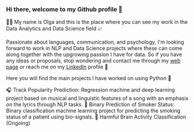### Hi there, welcome to my Github profile 👋

👩‍💻 My name is Olga and this is the place where you can see my work in the Data Analytics and Data Science field 📈

Passionate about languages, communication, and psychology, I'm looking forward to work in NLP and Data Science projects where these can come along together with the upgrowing passion I have for data. So if you have any ideas or proposals, stop wondering and contact me through my [web page](https://olgasanzdesousa.wixsite.com/olgasanzdesousa) or reach me on my [LinkedIn](https://www.linkedin.com/in/olga-sanz-de-sousa-732884183/) profile 📩

Here you will find the main projects I have worked on using Python 🐍

🎧 Track Popularity Prediction: Regression machine and deep learning project based on musical and linguistic features of a song with an emphasis on the lyrics through NLP tasks. 
🚬 Binary Prediction of Smoker Status: Binary classification machine learning project for predicting the smoking status of a patient using bio-signals. 
🧠 Harmful Brain Activity Classification (Ongoing)
